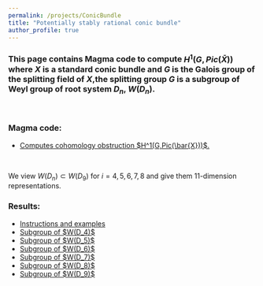 ```yaml
---
permalink: /projects/ConicBundle
title: "Potentially stably rational conic bundle"
author_profile: true
---
```




### This page contains Magma code to compute $H^1(G,Pic(\bar{X}))$ where $X$ is a standard conic bundle and $G$ is the Galois group of the splitting field of $X$,the splitting group $G$ is a subgroup of Weyl group of root system $D_n$, $W(D_n)$.
<br>


### Magma code:

<ul>
<li><a href="http://kaiqi-yang1994.github.io/projects/ConicBundle/ConicBundleMagma" target="_blank" rel="noopener noreferrer">Computes cohomology obstruction $H^1(G,Pic(\bar{X}))$.</a></li>
</ul>

<br>

We view $W(D_n) \subset W(D_9)$ for $i=4,5,6,7,8$ and give them 11-dimension representations.

### Results:
<ul>
<li><a href="http://kaiqi-yang1994.github.io/projects/ConicBundle/Instructions" target="_blank" rel="noopener noreferrer">Instructions and examples</a></li>
<li><a href="http://kaiqi-yang1994.github.io/projects/ConicBundle/ConicD4" target="_blank" rel="noopener noreferrer">Subgroup of $W(D_4)$</a></li>
<li><a href="http://kaiqi-yang1994.github.io/projects/ConicBundle/ConicD5" target="_blank" rel="noopener noreferrer">Subgroup of $W(D_5)$</a></li>
<li><a href="http://kaiqi-yang1994.github.io/projects/ConicBundle/ConicD6" target="_blank" rel="noopener noreferrer">Subgroup of $W(D_6)$</a></li>
<li><a href="http://kaiqi-yang1994.github.io/projects/ConicBundle/ConicD7" target="_blank" rel="noopener noreferrer">Subgroup of $W(D_7)$</a></li>
<li><a href="http://kaiqi-yang1994.github.io/projects/ConicBundle/ConicD8" target="_blank" rel="noopener noreferrer">Subgroup of $W(D_8)$</a></li>
<li><a href="http://kaiqi-yang1994.github.io/projects/ConicBundle/ConicD9" target="_blank" rel="noopener noreferrer">Subgroup of $W(D_9)$</a></li>
</ul>


